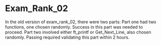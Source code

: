 # Exam_Rank_02
In the old version of exam_rank_02, there were two parts: Part one had two functions, one chosen randomly. Success in this part was needed to proceed. Part two involved either ft_printf or Get_Next_Line, also chosen randomly. Passing required validating this part within 2 hours.
